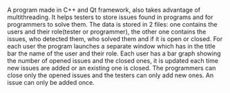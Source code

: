 A program made in C++ and Qt framework, also takes advantage of multithreading. 
It helps testers to store issues found in programs and for programmers to solve them.
The data is stored in 2 files: one contains the users and their role(tester or programmer), the other one contains the issues, who detected them, who solved them and if it is open or closed.
For each user the program launches a separate window which has in the title bar the name of the user and their role. 
Each user has a bar graph showing the number of opened issues and the closed ones, it is updated each time new issues are added or an existing one is closed.
The programmers can close only the opened issues and the testers can only add new ones. An issue can only be added once.
